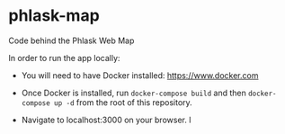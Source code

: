 # phlask-map
Code behind the Phlask Web Map

In order to run the app locally:
* You will need to have Docker installed: https://www.docker.com

* Once Docker is installed, run `docker-compose build` and then `docker-compose up -d` from the root of this repository.

* Navigate to localhost:3000 on your browser.
l
